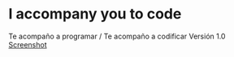 # I accompany you to code
Te acompaño a programar / Te acompaño a codificar
Versión 1.0
[Screenshot](https://github.com/joellerena/I_accompany_you_to_code/images/MEDs.png)
